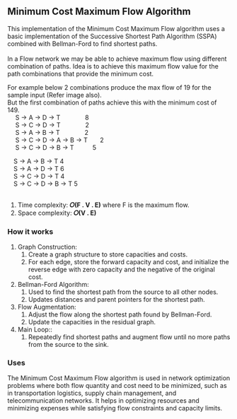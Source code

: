 ## Minimum Cost Maximum Flow Algorithm
This implementation of the Minimum Cost Maximum Flow algorithm uses a basic implementation of the Successive Shortest Path Algorithm (SSPA) combined with Bellman-Ford to find shortest paths.</br></br>
In a Flow network we may be able to achieve maximum flow using different combination of paths. Idea is to achieve this maximum flow value for the path combinations that provide the minimum cost.</br>

For example below 2 combinations produce the max flow of 19 for the sample input (Refer image also).</br>
But the first combination of paths achieve this with the minimum cost of 149.</br>
&emsp; S -> A -> D -> T&emsp;&emsp;&emsp;&emsp;8</br>
&emsp; S -> C -> D -> T&emsp;&emsp;&emsp;&emsp;2</br>
&emsp; S -> A -> B -> T&emsp;&emsp;&emsp;&emsp;2</br>
&emsp; S -> C -> D -> A -> B -> T&emsp;&emsp;2</br>
&emsp; S -> C -> D -> B -> T&emsp;&emsp;&emsp;5</br>

&emsp;S -> A -> B -> T              4</br>
&emsp;S -> A -> D -> T              6</br>
&emsp;S -> C -> D -> T              4</br>
&emsp;S -> C -> D -> B -> T         5</br></br>

1. Time complexity: <b>𝑂(F . V . E)</b> where F is the maximum flow.
2. Space complexity: <b>𝑂(V . E)</b></br>


### How it works
1. Graph Construction:
   1. Create a graph structure to store capacities and costs.
   1. For each edge, store the forward capacity and cost, and initialize the reverse edge with zero capacity and the negative of the original cost.
2. Bellman-Ford Algorithm:
   1. Used to find the shortest path from the source to all other nodes.
   1. Updates distances and parent pointers for the shortest path.
3. Flow Augmentation:
   1. Adjust the flow along the shortest path found by Bellman-Ford.
   1. Update the capacities in the residual graph.
4. Main Loop::
   1. Repeatedly find shortest paths and augment flow until no more paths from the source to the sink.

### Uses
The Minimum Cost Maximum Flow algorithm is used in network optimization problems where both flow quantity and cost need to be minimized, such as in transportation logistics, supply chain management, and telecommunication networks. It helps in optimizing resources and minimizing expenses while satisfying flow constraints and capacity limits.